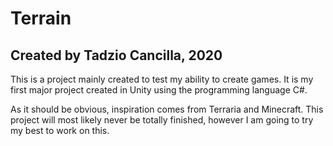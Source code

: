 # Terrain
## Created by Tadzio Cancilla, 2020

This is a project mainly created to test my ability to create games.
It is my first major project created in Unity using the programming language C#.

As it should be obvious, inspiration comes from Terraria and Minecraft. This project will most likely never be totally finished, however I am going to try my best to work on this.

